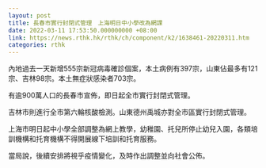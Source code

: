 ```yaml
---
layout: post
title: 長春市實行封閉式管理　上海明日中小學改為網課
date: 2022-03-11 17:53:50.000000000 +08:00
link: https://news.rthk.hk/rthk/ch/component/k2/1638461-20220311.htm
categories: rthk
---
```


內地過去一天新增555宗新冠病毒確診個案，本土病例有397宗，山東佔最多有121宗、吉林98宗。本土無症狀感染者703宗。

有逾900萬人口的長春市宣佈，即日起全市實行封閉式管理。

吉林市則進行全市第六輪核酸檢測。山東德州禹城亦對全市區實行封閉式管理。

上海市明日起中小學全部調整為網上教學，幼稚園、托兒所停止幼兒入園，各類培訓機構和托育機構不得開展線下培訓和托育服務。

當局說，後續安排將視乎疫情變化，及時作出調整並向社會公佈。
